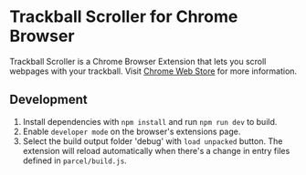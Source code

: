 # Trackball Scroller for Chrome Browser

Trackball Scroller is a Chrome Browser Extension that lets you scroll webpages with your trackball. Visit [Chrome Web Store](https://chrome.google.com/webstore/detail/trackball-scroller/digndhblfngkigcehjiddacoibjmkkdf) for more information.

## Development
1. Install dependencies with `npm install` and run `npm run dev` to build.
2. Enable `developer mode` on the browser's extensions page.
3. Select the build output folder 'debug' with `load unpacked` button. The extension will reload automatically when there's a change in entry files defined in `parcel/build.js`.